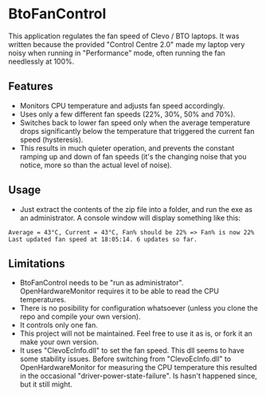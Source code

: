 # BtoFanControl

This application regulates the fan speed of Clevo / BTO laptops. It was written because the provided "Control Centre 2.0" made my laptop very noisy when running in "Performance" mode, often running the fan needlessly at 100%. 

## Features
- Monitors CPU temperature and adjusts fan speed accordingly.
- Uses only a few different fan speeds (22%, 30%, 50% and 70%).
- Switches back to lower fan speed only when the average temperature drops significantly below the temperature that triggered the current fan speed (hysteresis).
- This results in much quieter operation, and prevents the constant ramping up and down of fan speeds (it's the changing noise that you notice, more so than the actual level of noise).

## Usage
- Just extract the contents of the zip file into a folder, and run the exe as an administrator. A console window will display something like this:
```console
Average = 43°C, Current = 43°C, Fan% should be 22% => Fan% is now 22%
Last updated fan speed at 18:05:14. 6 updates so far.
```

## Limitations
- BtoFanControl needs to be "run as administrator". OpenHardwareMonitor requires it to be able to read the CPU temperatures.
- There is no posibility for configuration whatsoever (unless you clone the repo and compile your own version).
- It controls only one fan.
- This project will not be maintained. Feel free to use it as is, or fork it an make your own version.
- It uses "ClevoEcInfo.dll" to set the fan speed. This dll seems to have some stability issues. Before switching from "ClevoEcInfo.dll" to OpenHardwareMonitor for measuring the CPU temperature this resulted in the occasional "driver-power-state-failure". Is hasn't happened since, but it still might.
